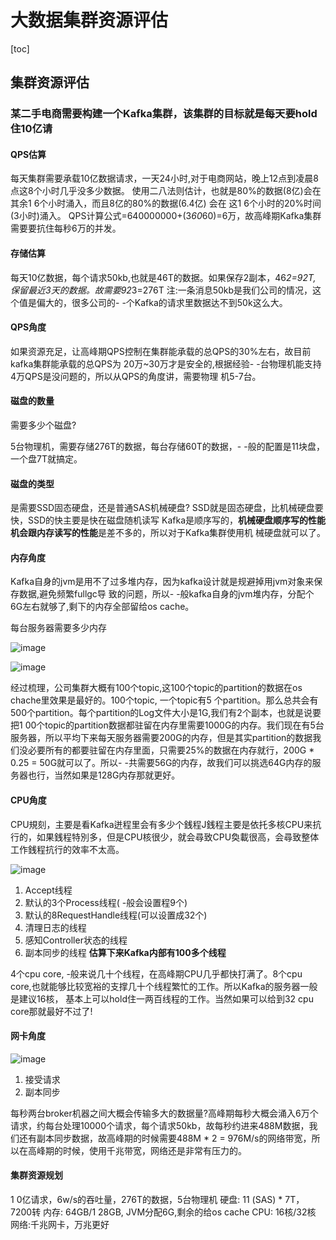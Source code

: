 # 大数据集群资源评估

[toc]

## 集群资源评估

### 某二手电商需要构建一个Kafka集群，该集群的目标就是每天要hold住10亿请

#### QPS估算

每天集群需要承载10亿数据请求，一天24小时,对于电商网站，晚上12点到凌晨8点这8个小时几乎没多少数据。
使用二八法则估计，也就是80%的数据(8亿)会在其余1 6个小时涌入，而且8亿的80%的数据(6.4亿) 会在
这1 6个小时的20%时间(3小时)涌入。
QPS计算公式=640000000+(3*60*60)=6万，故高峰期Kafka集群需要要抗住每秒6万的并发。

#### 存储估算

每天10亿数据，每个请求50kb,也就是46T的数据。如果保存2副本，46*2=92T, 保留最近3天的数据。故需要92*3=276T
注:一条消息50kb是我们公司的情况，这个值是偏大的，很多公司的- -个Kafka的请求里数据达不到50k这么大。

#### QPS角度


如果资源充足，让高峰期QPS控制在集群能承载的总QPS的30%左右，故目前kafka集群能承载的总QPS为
20万~30万才是安全的,根据经验- -台物理机能支持4万QPS是没问题的，所以从QPS的角度讲，需要物理
机5-7台。

#### 磁盘的数量

需要多少个磁盘?

5台物理机，需要存储276T的数据，每台存储60T的数据，- -般的配置是11块盘，一个盘7T就搞定。



#### 磁盘的类型


是需要SSD固态硬盘，还是普通SAS机械硬盘?
SSD就是固态硬盘，比机械硬盘要快，SSD的快主要是快在磁盘随机读写
Kafka是顺序写的，**机械硬盘顺序写的性能机会跟内存读写的性能**是差不多的，所以对于Kafka集群使用机
械硬盘就可以了。



#### 内存角度


Kafka自身的jvm是用不了过多堆内存，因为kafka设计就是规避掉用jvm对象来保存数据,避免频繁fullgc导
致的问题，所以- -般kafka自身的jvm堆内存，分配个6G左右就够了,剩下的内存全部留给os cache。

每台服务器需要多少内存

![image](https://static.lovedata.net/21-05-25-d3728527d610145950dccaa7e67cdf5f.png-wm)

![image](https://static.lovedata.net/21-05-25-5156e846257e20c55eccb9471f955765.png-wm)



经过梳理，公司集群大概有100个topic,这100个topic的partition的数据在os chache里效果是最好的。100个topic, 一个topic有5
个partition。那么总共会有500个partition。每个partition的Log文件大小是1G,我们有2个副本，也就是说要把1 00个topic的partition数据都驻留在内存里需要1000G的内存。我们现在有5台服务器，所以平均下来每天服务器需要200G的内存，但是其实partition的数据我们没必要所有的都要驻留在内存里面，只需要25%的数据在内存就行，200G * 0.25 = 50G就可以了。所以- -共需要56G的内存，故我们可以挑选64G内存的服务器也行，当然如果是128G内存那就更好。



#### CPU角度


CPU規刻，主要是看Kafka迸程里会有多少个銭程J銭程主要是依托多核CPU来抗行的，如果銭程特別多，但是CPU核很少，就会尋致CPU奐載很高，会尋致整体工作銭程抗行的效率不太高。

![image](https://static.lovedata.net/21-05-25-e2ef10cf27ac29af7a67b2ba60d7f22e.png-wm)

1. Accept线程
2. 默认的3个Process线程( -般会设置程9个)
3. 默认的8RequestHandle线程(可以设置成32个)
4. 清理日志的线程
5. 感知Controller状态的线程
6. 副本同步的线程
   **估算下来Kafka内部有100多个线程**



4个cpu core, -般来说几十个线程，在高峰期CPU几乎都快打满了。8个cpu core,也就能够比较宽裕的支撑几十个线程繁忙的工作。所以Kafka的服务器一般是建议16核， 基本上可以hold住一两百线程的工作。当然如果可以给到32 cpu core那就最好不过了!



#### 网卡角度

![image](https://static.lovedata.net/21-05-26-97be4886401a3ada6606c49d0a9ed0d6.png-wm)



1. 接受请求
2. 副本同步

每秒两台broker机器之间大概会传输多大的数据量?高峰期每秒大概会涌入6万个请求，约每台处理10000个请求，每个请求50kb，故每秒约进来488M数据，我们还有副本同步数据，故高峰期的时候需要488M * 2 = 976M/s的网络带宽，所以在高峰期的时候，使用千兆带宽，网络还是非常有压力的。

#### 集群资源规划

1 0亿请求，6w/s的吞吐量，276T的数据，5台物理机
硬盘: 11 (SAS) * 7T，7200转
内存: 64GB/1 28GB, JVM分配6G,剩余的给os cache
CPU: 16核/32核
网络:千兆网卡，万兆更好



